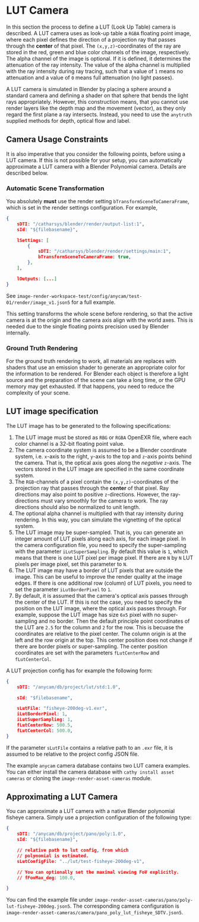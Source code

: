 # LUT Camera

In this section the process to define a LUT (Look Up Table) camera is described. A LUT camera uses as look-up table a `RGBA` floating point image, where each pixel defines the direction of a projection ray that passes through the **center** of that pixel. The `(x,y,z)`-coordinates of the ray are stored in the red, green and blue color channels of the image, respectively. The alpha channel of the image is optional. If it is defined, it determines the attenuation of the ray intensity. The value of the alpha channel is multiplied with the ray intensity during ray tracing, such that a value of `1` means no attenuation and a value of `0` means full attenuation (no light passes).

A LUT camera is simulated in Blender by placing a sphere around a standard camera and defining a shader on that sphere that bends the light rays appropriately. However, this construction means, that you cannot use render layers like the depth map and the movement (vector), as they only regard the first plane a ray intersects. Instead, you need to use the `anytruth` supplied methods for depth, optical flow and label. 

## Camera Usage Constraints

It is also imperative that you consider the following points, before using a LUT camera. If this is not possible for your setup, you can automatically approximate a LUT camera with a Blender Polynomial camera. Details are described below.

### Automatic Scene Transformation
You absolutely **must** use the render setting `bTransformSceneToCameraFrame`, which is set in the render settings configuration. For example,
```json
{
    sDTI: "/catharsys/blender/render/output-list:1",
	sId: "${filebasename}",

	lSettings: [
        {
            sDTI: "/catharsys/blender/render/settings/main:1",
            bTransformSceneToCameraFrame: true,
        },
    ],

    lOutputs: [...]
}
```
See `image-render-workspace-test/config/anycam/test-01/render/image_v1.json5` for a full example.

This setting transforms the whole scene before rendering, so that the active camera is at the origin and the camera axis align with the world axes. This is needed due to the single floating points precision used by Blender internally.

### Ground Truth Rendering

For the ground truth rendering to work, all materials are replaces with shaders that use an emission shader to generate an appropriate color for the information to be rendered. For Blender each object is therefore a light source and the preparation of the scene can take a long time, or the GPU memory may get exhausted. If that happens, you need to reduce the complexity of your scene. 

## LUT image specification

The LUT image has to be generated to the following specifications:

1. The LUT image must be stored as `RBG` or `RGBA` OpenEXR file, where each color channel is a 32-bit floating point value.
2. The camera coordinate system is assumed to be a Blender coordinate system, i.e. `x`-axis to the right, `y`-axis to the top and `z`-axis points behind the camera. That is, the optical axis goes along the *negative* `z`-axis. The vectors stored in the LUT image are specified in the same coordinate system.
3. The `RGB`-channels of a pixel contain the `(x,y,z)`-coordinates of the projection ray that passes through the **center** of that pixel. Ray directions may also point to positive `z`-directions. However, the ray-directions must vary smoothly for the camera to work. The ray directions should also be normalized to unit length. 
4. The optional alpha channel is multiplied with that ray intensity during rendering. In this way, you can simulate the vignetting of the optical system.
5. The LUT image may be super-sampled. That is, you can generate an integer amount of LUT pixels along each axis, for each image pixel. In the camera configuration file, you need to specify the super-sampling with the parameter `iLutSuperSampling`. By default this value is `1`, which means that there is one LUT pixel per image pixel. If there are `N` by `N` LUT pixels per image pixel, set this parameter to `N`.
6. The LUT image may have a border of LUT pixels that are outside the image. This can be useful to improve the render quality at the image edges. If there is one additional row (column) of LUT pixels, you need to set the parameter `iLutBorderPixel` to `1`. 
7. By default, it is assumed that the camera's optical axis passes through the center of the LUT. If this is not the case, you need to specify the position on the LUT image, where the optical axis passes through. For example, suppose the LUT image has size `6x5` pixel with no super-sampling and no border. Then the default principle point coordinates of the LUT are `2.5` for the column and `2` for the row. This is becuase the coordinates are relative to the pixel center. The column origin is at the left and the row origin at the top. This center position does not change if there are border pixels or super-sampling. The center position coordinates are set with the parameters `fLutCenterRow` and `fLutCenterCol`. 

A LUT projection config has for example the following form:
```json
{
    sDTI: "/anycam/db/project/lut/std:1.0",

    sId: "$filebasename",

	sLutFile: "fisheye-200deg-v1.exr",   
    iLutBorderPixel: 1,
    iLutSuperSampling: 1,
    fLutCenterRow: 500.5,
    fLutCenterCol: 500.0,
}
```
If the parameter `sLutFile` contains a relative path to an `.exr` file, it is assumed to be relative to the project config JSON file. 

The example `anycam` camera database contains two LUT camera examples. You can either install the camera database with `cathy install asset cameras` or cloning the `image-render-asset-cameras` module.

## Approximating a LUT Camera

You can approximate a LUT camera with a native Blender polynomial fisheye camera. Simply use a projection configuration of the following type:

```json
{
    sDTI: "/anycam/db/project/pano/poly:1.0",
    sId: "${filebasename}",

    // relative path to lut config, from which 
    // polynomial is estimated.
    sLutConfigFile: "../lut/test-fisheye-200deg-v1",

    // You can optionally set the maximal viewing FoV explicitly.
    // fFovMax_deg: 100.0,

}
```

You can find the example file under `image-render-asset-cameras/pano/poly-lut-fisheye-200deg.json5`. The corresponding camera configuration is `image-render-asset-cameras/camera/pano_poly_lut_fisheye_SDTV.json5`.
